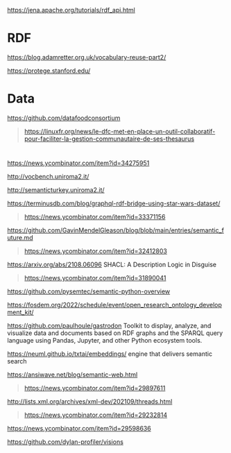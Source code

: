 https://jena.apache.org/tutorials/rdf_api.html

# RDF
https://blog.adamretter.org.uk/vocabulary-reuse-part2/

https://protege.stanford.edu/

# Data
https://github.com/datafoodconsortium
> https://linuxfr.org/news/le-dfc-met-en-place-un-outil-collaboratif-pour-faciliter-la-gestion-communautaire-de-ses-thesaurus

#
https://news.ycombinator.com/item?id=34275951

http://vocbench.uniroma2.it/

http://semanticturkey.uniroma2.it/

https://terminusdb.com/blog/graphql-rdf-bridge-using-star-wars-dataset/
> https://news.ycombinator.com/item?id=33371156

https://github.com/GavinMendelGleason/blog/blob/main/entries/semantic_future.md
> https://news.ycombinator.com/item?id=32412803

https://arxiv.org/abs/2108.06096 SHACL: A Description Logic in Disguise
> https://news.ycombinator.com/item?id=31890041

https://github.com/pysemtec/semantic-python-overview

https://fosdem.org/2022/schedule/event/open_research_ontology_development_kit/

https://github.com/paulhoule/gastrodon Toolkit to display, analyze, and visualize data and documents based on RDF graphs and the SPARQL query language using Pandas, Jupyter, and other Python ecosystem tools.

https://neuml.github.io/txtai/embeddings/  engine that delivers semantic search

https://ansiwave.net/blog/semantic-web.html
> https://news.ycombinator.com/item?id=29897611

http://lists.xml.org/archives/xml-dev/202109/threads.html
> https://news.ycombinator.com/item?id=29232814

https://news.ycombinator.com/item?id=29598636

https://github.com/dylan-profiler/visions